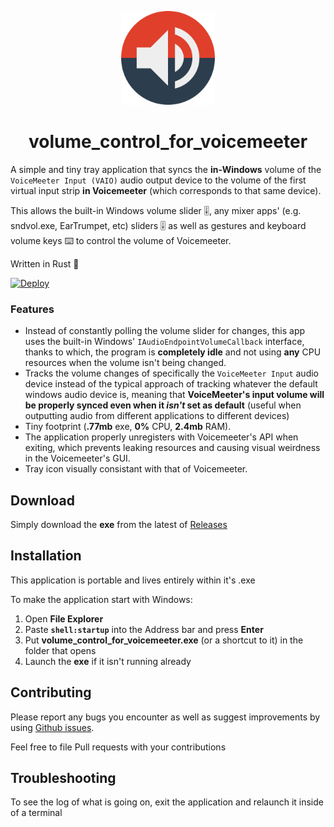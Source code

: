 <p align="center">
    <img width="150" 
        src="media/icon.svg" 
        alt="logo">
</p>

<h1 align="center">volume_control_for_voicemeeter</h1>

A simple and tiny tray application that syncs the **in-Windows** volume of the `VoiceMeeter Input (VAIO)` audio output device to the volume of the first virtual input strip **in Voicemeeter** (which corresponds to that same device).

This allows the built-in Windows volume slider 🎚️, any mixer apps' (e.g. sndvol.exe, EarTrumpet, etc) sliders 🎚️ as well as gestures and keyboard volume keys ⌨️ to control the volume of Voicemeeter.

Written in Rust  🦀

[![Deploy](https://github.com/not-holar/volume_control_for_voicemeeter/actions/workflows/rust.yml/badge.svg)](https://github.com/not-holar/volume_control_for_voicemeeter/actions/workflows/rust.yml)

### Features

* Instead of constantly polling the volume slider for changes, this app uses the built-in Windows' `IAudioEndpointVolumeCallback` interface, thanks to which, the program is **completely idle** and not using **any** CPU resources when the volume isn't being changed.
* Tracks the volume changes of specifically the `VoiceMeeter Input` audio device instead of the typical approach of tracking whatever the default windows audio device is, meaning that **VoiceMeeter's input volume will be properly synced even when it *isn't* set as default** (useful when outputting audio from different applications to different devices)
* Tiny footprint (**.77mb** exe, **0%** CPU, **2.4mb** RAM).
* The application properly unregisters with Voicemeeter's API when exiting, which prevents leaking resources and causing visual weirdness in the Voicemeeter's GUI.
* Tray icon visually consistant with that of Voicemeeter.

## Download

Simply download the **exe** from the latest of [Releases](https://github.com/not-holar/volume_control_for_voicemeeter/releases)

## Installation

This application is portable and lives entirely within it's .exe

To make the application start with Windows:

1. Open **File Explorer**
2. Paste **`shell:startup`** into the Address bar and press **Enter**
3. Put **volume_control_for_voicemeeter.exe** (or a shortcut to it) in the folder that opens
4. Launch the **exe** if it isn't running already

## Contributing

Please report any bugs you encounter as well as suggest improvements by using [Github issues](https://github.com/not-holar/volume_control_for_voicemeeter/issues).

Feel free to file Pull requests with your contributions

## Troubleshooting

To see the log of what is going on, exit the application and relaunch it inside of a terminal
